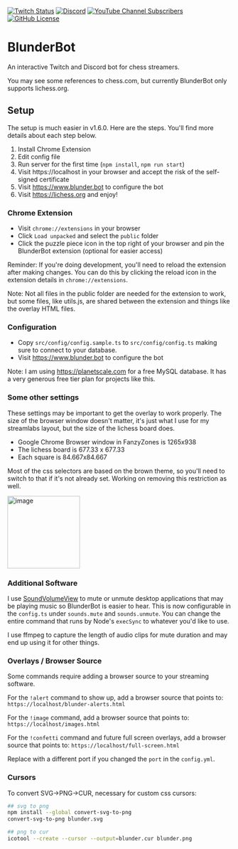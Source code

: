 [![Twitch Status](https://img.shields.io/twitch/status/NateBrady23)](https://twitch.tv/NateBrady23)
[![Discord](https://img.shields.io/discord/833463969027981332?label=Discord&logo=discord&style=flat)](https://discord.gg/MfsRvaMeqU)
[![YouTube Channel Subscribers](https://img.shields.io/youtube/channel/subscribers/UCNmr4iM5RfHc8L_DfIIb_ow)](https://youtube.com/@natebrady)
[![GitHub License](https://img.shields.io/github/license/NateBrady23/blunderbot)](https://github.com/NateBrady23/blunderbot/blob/main/LICENSE)

# BlunderBot

An interactive Twitch and Discord bot for chess streamers.

You may see some references to chess.com, but currently BlunderBot only supports lichess.org.

## Setup

The setup is much easier in v1.6.0. Here are the steps. You'll find more details about each step below.

1. Install Chrome Extension
2. Edit config file
3. Run server for the first time (`npm install`, `npm run start`)
4. Visit https://localhost in your browser and accept the risk of the self-signed certificate
5. Visit https://www.blunder.bot to configure the bot
6. Visit https://lichess.org and enjoy!

### Chrome Extension

- Visit `chrome://extensions` in your browser
- Click `Load unpacked` and select the `public` folder
- Click the puzzle piece icon in the top right of your browser and pin the BlunderBot extension (optional for easier access)

Reminder: If you're doing development, you'll need to reload the extension after making changes. You can do this by clicking the reload icon in the extension details in `chrome://extensions`.

Note: Not all files in the public folder are needed for the extension to work, but some files, like utils.js, are shared between the extension and things like the overlay HTML files.

### Configuration

- Copy `src/config/config.sample.ts` to `src/config/config.ts` making sure to connect to your database.
- Visit https://www.blunder.bot to configure the bot

Note: I am using https://planetscale.com for a free MySQL database. It has a very generous free tier plan for projects like this.

### Some other settings

These settings may be important to get the overlay to work properly. The size of the browser window doesn't matter, it's just what I use for my streamlabs layout, but the size of the lichess board does.

- Google Chrome Browser window in FanzyZones is 1265x938
- The lichess board is 677.33 x 677.33
- Each square is 84.667x84.667

Most of the css selectors are based on the brown theme, so you'll need to switch to that if it's not already set. Working on removing this restriction as well.

<img width="163" alt="image" src="https://github.com/NateBrady23/blunderbot/assets/1304934/7a712ef0-4654-425c-b37e-4dddb1de64e2">

### Additional Software

I use [SoundVolumeView](https://www.nirsoft.net/utils/sound_volume_view.html) to mute or unmute desktop applications that may be playing music so BlunderBot is easier to hear. This is now configurable in the `config.ts` under `sounds.mute` and `sounds.unmute`. You can change the entire command that runs by Node's `execSync` to whatever you'd like to use.

I use ffmpeg to capture the length of audio clips for mute duration and may end up using it for other things.

### Overlays / Browser Source

Some commands require adding a browser source to your streaming software.

For the `!alert` command to show up, add a browser source that points to: `https://localhost/blunder-alerts.html`

For the `!image` command, add a browser source that points to: `https://localhost/images.html`

For the `!confetti` command and future full screen overlays, add a browser source that points to: `https://localhost/full-screen.html`

Replace with a different port if you changed the `port` in the `config.yml`.

### Cursors

To convert SVG->PNG->CUR, necessary for custom css cursors:

```bash
## svg to png
npm install --global convert-svg-to-png
convert-svg-to-png blunder.svg

## png to cur
icotool --create --cursor --output=blunder.cur blunder.png
```
